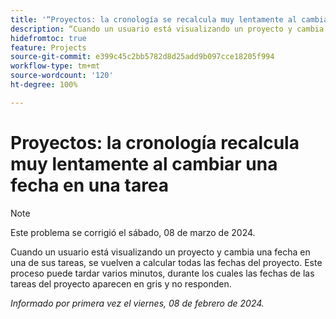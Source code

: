 ```yaml
---
title: '“Proyectos: la cronología se recalcula muy lentamente al cambiar una fecha en una tarea”'
description: “Cuando un usuario está visualizando un proyecto y cambia una fecha en una de las tareas del proyecto, se vuelven a calcular todas las fechas del proyecto. Este proceso puede tardar varios minutos, durante los cuales las fechas de las tareas del proyecto aparecen en gris y no responden”.
hidefromtoc: true
feature: Projects
source-git-commit: e399c45c2bb5782d8d25add9b097cce18205f994
workflow-type: tm+mt
source-wordcount: '120'
ht-degree: 100%

---
```



# Proyectos: la cronología recalcula muy lentamente al cambiar una fecha en una tarea

>[!NOTE]
>
>Este problema se corrigió el sábado, 08 de marzo de 2024.

Cuando un usuario está visualizando un proyecto y cambia una fecha en una de sus tareas, se vuelven a calcular todas las fechas del proyecto. Este proceso puede tardar varios minutos, durante los cuales las fechas de las tareas del proyecto aparecen en gris y no responden.

_Informado por primera vez el viernes, 08 de febrero de 2024._
